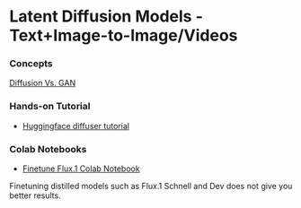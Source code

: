 # Latent Diffusion Models - Text+Image-to-Image/Videos

### Concepts


[Diffusion Vs. GAN](https://medium.com/@salamhhamieh/high-resolution-image-synthesis-with-latent-diffusion-models-dd15811648b8)

### Hands-on Tutorial
- [Huggingface diffuser tutorial](https://huggingface.co/docs/diffusers/index)

### Colab Notebooks
- [Finetune Flux.1 Colab Notebook]()

Finetuning distilled models such as Flux.1 Schnell and Dev does not give you better results.

